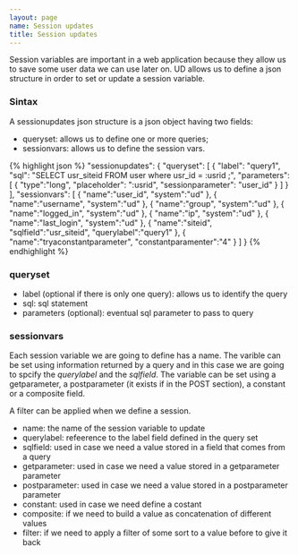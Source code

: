 ```yaml
---
layout: page
name: Session updates
title: Session updates
---
```


Session variables are important in a web application because they allow us to save some user data we can use later on.
UD allows us to define a json structure in order to set or update a session variable.

### Sintax

A sessionupdates json structure is a json object having two fields:

* queryset: allows us to define one or more queries;
* sessionvars: allows us to define the session vars.

{% highlight json %}
"sessionupdates": {
  "queryset": [
    {
      "label": "query1",
      "sql": "SELECT usr_siteid FROM user where usr_id = :usrid ;",
      "parameters":[
        { "type":"long", "placeholder": ":usrid", "sessionparameter": "user_id" }
      ]
    }
  ],
  "sessionvars": [
      { "name":"user_id", "system":"ud" },
      { "name":"username", "system":"ud" },
      { "name":"group", "system":"ud" },
      { "name":"logged_in", "system":"ud" },
      { "name":"ip", "system":"ud" },
      { "name":"last_login", "system":"ud" },
      { "name":"siteid", "sqlfield":"usr_siteid", "querylabel":"query1" },
      { "name":"tryaconstantparameter", "constantparamenter":"4" }
  ]
}
{% endhighlight %}

### queryset

* label (optional if there is only one query): allows us to identify the query
* sql: sql statement
* parameters (optional): eventual sql parameter to pass to query

### sessionvars

Each session variable we are going to define has a name. The varible can be set using information returned by a query and in this case we are going to spcify the *querylabel* and the *sqlfield*. The variable can be set using a getparameter, a postparameter (it exists if in the POST section), a constant or a composite field.

A filter can be applied when we define a session.

* name: the name of the session variable to update
* querylabel: refeerence to the label field defined in the query set
* sqlfield: used in case we need a value stored in a field that comes from a query
* getparameter: used in case we need a value stored in a getparameter parameter
* postparameter: used in case we need a value stored in a postparameter parameter
* constant: used in case we need define a costant
* composite: if we need to build a value as concatenation of different values
* filter: if we need to apply a filter of some sort to a value before to give it back


